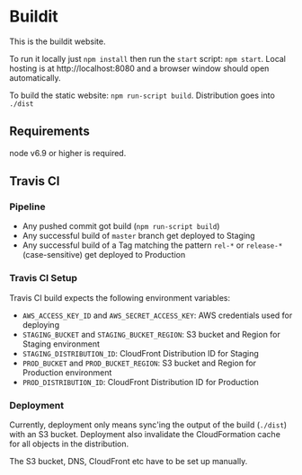 # Buildit

This is the buildit website.

To run it locally just `npm install` then run the `start` script: `npm start`. Local hosting is at http://localhost:8080 and a browser window should open automatically.

To build the static website: `npm run-script build`. Distribution goes into `./dist`

## Requirements

node v6.9 or higher is required.


## Travis CI

### Pipeline

- Any pushed commit got build (`npm run-script build`)
- Any successful build of `master` branch get deployed to Staging
- Any successful build of a Tag  matching the pattern `rel-*` or `release-*` (case-sensitive) get deployed to Production

### Travis CI Setup

Travis CI build expects the following environment variables:

- `AWS_ACCESS_KEY_ID` and `AWS_SECRET_ACCESS_KEY`: AWS credentials used for deploying
- `STAGING_BUCKET` and `STAGING_BUCKET_REGION`: S3 bucket and Region for Staging environment
- `STAGING_DISTRIBUTION_ID`: CloudFront Distribution ID for Staging
- `PROD_BUCKET` and `PROD_BUCKET_REGION`: S3 bucket and Region for Production environment
- `PROD_DISTRIBUTION_ID`: CloudFront Distribution ID for Production


### Deployment

Currently, deployment only means sync'ing the output of the build (`./dist`) with an S3 bucket.
Deployment also invalidate the CloudFormation cache for all objects in the distribution.

The S3 bucket, DNS, CloudFront etc have to be set up manually.
